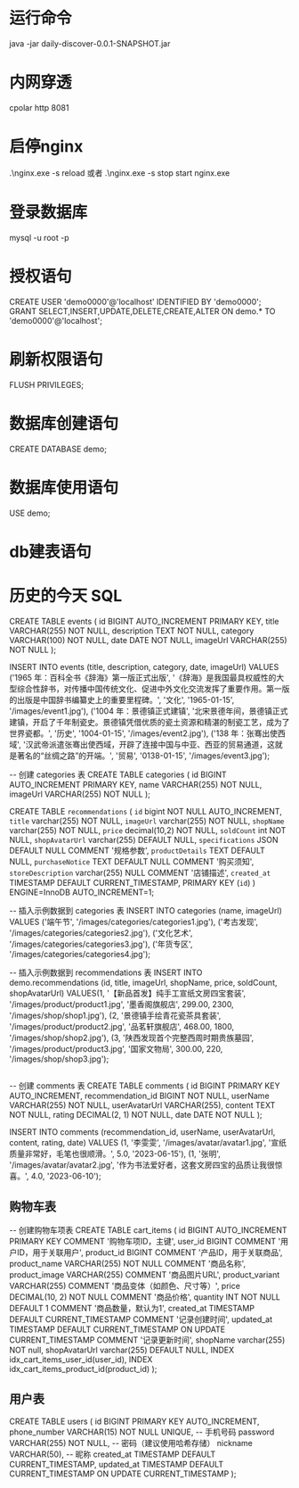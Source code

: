 # 运行命令
java -jar daily-discover-0.0.1-SNAPSHOT.jar

# 内网穿透
cpolar http 8081

# 启停nginx
.\nginx.exe -s reload
或者
.\nginx.exe -s stop
start nginx.exe


#  登录数据库
mysql -u root -p

# 授权语句
CREATE USER 'demo0000'@'localhost' IDENTIFIED BY 'demo0000';
GRANT SELECT,INSERT,UPDATE,DELETE,CREATE,ALTER ON demo.* TO 'demo0000'@'localhost';

# 刷新权限语句
FLUSH PRIVILEGES;

# 数据库创建语句
CREATE DATABASE demo;

# 数据库使用语句
USE demo;

# db建表语句

# 历史的今天 SQL
CREATE TABLE events (
    id BIGINT AUTO_INCREMENT PRIMARY KEY,
    title VARCHAR(255) NOT NULL,
    description TEXT NOT NULL,
    category VARCHAR(100) NOT NULL,
    date DATE NOT NULL,
    imageUrl VARCHAR(255) NOT NULL
);

INSERT INTO events (title, description, category, date, imageUrl) VALUES
('1965 年：百科全书《辞海》第一版正式出版', '《辞海》是我国最具权威性的大型综合性辞书，对传播中国传统文化、促进中外文化交流发挥了重要作用。第一版的出版是中国辞书编纂史上的重要里程碑。', '文化', '1965-01-15', '/images/event1.jpg'),
('1004 年：景德镇正式建镇', '北宋景德年间，景德镇正式建镇，开启了千年制瓷史。景德镇凭借优质的瓷土资源和精湛的制瓷工艺，成为了世界瓷都。', '历史', '1004-01-15', '/images/event2.jpg'),
('138 年：张骞出使西域', '汉武帝派遣张骞出使西域，开辟了连接中国与中亚、西亚的贸易通道，这就是著名的“丝绸之路”的开端。', '贸易', '0138-01-15', '/images/event3.jpg');

-- 创建 categories 表
CREATE TABLE categories (
    id BIGINT AUTO_INCREMENT PRIMARY KEY,
    name VARCHAR(255) NOT NULL,
    imageUrl VARCHAR(255) NOT NULL
);

CREATE TABLE `recommendations` (
  `id` bigint NOT NULL AUTO_INCREMENT,
  `title` varchar(255) NOT NULL,
  `imageUrl` varchar(255) NOT NULL,
  `shopName` varchar(255) NOT NULL,
  `price` decimal(10,2) NOT NULL,
  `soldCount` int NOT NULL,
  `shopAvatarUrl` varchar(255) DEFAULT NULL,
  `specifications` JSON DEFAULT NULL COMMENT '规格参数',
  `productDetails` TEXT DEFAULT NULL,
  `purchaseNotice` TEXT DEFAULT NULL COMMENT '购买须知',
  `storeDescription` varchar(255) NULL COMMENT '店铺描述',
  `created_at` TIMESTAMP DEFAULT CURRENT_TIMESTAMP,
  PRIMARY KEY (`id`)
) ENGINE=InnoDB AUTO_INCREMENT=1;

-- 插入示例数据到 categories 表
INSERT INTO categories (name, imageUrl) VALUES
('端午节', '/images/categories/categories1.jpg'),
('考古发现', '/images/categories/categories2.jpg'),
('文化艺术', '/images/categories/categories3.jpg'),
('年货专区', '/images/categories/categories4.jpg');

-- 插入示例数据到 recommendations 表
INSERT INTO demo.recommendations
(id, title, imageUrl, shopName, price, soldCount, shopAvatarUrl)
VALUES(1, '【新品首发】纯手工宣纸文房四宝套装', '/images/product/product1.jpg', '墨香阁旗舰店', 299.00, 2300, '/images/shop/shop1.jpg'),
(2, '景德镇手绘青花瓷茶具套装', '/images/product/product2.jpg', '品茗轩旗舰店', 468.00, 1800, '/images/shop/shop2.jpg'),
(3, '陕西发现首个完整西周时期贵族墓园', '/images/product/product3.jpg', '国家文物局', 300.00, 220, '/images/shop/shop3.jpg');


##
-- 创建 comments 表
CREATE TABLE comments (
    id BIGINT PRIMARY KEY AUTO_INCREMENT,
    recommendation_id BIGINT NOT NULL,
    userName VARCHAR(255) NOT NULL,
    userAvatarUrl VARCHAR(255),
    content TEXT NOT NULL,
    rating DECIMAL(2, 1) NOT NULL,
    date DATE NOT NULL
);


INSERT INTO comments (recommendation_id, userName, userAvatarUrl, content, rating, date)
VALUES 
(1, '李雯雯', '/images/avatar/avatar1.jpg', '宣纸质量非常好，毛笔也很顺滑。', 5.0, '2023-06-15'),
(1, '张明', '/images/avatar/avatar2.jpg', '作为书法爱好者，这套文房四宝的品质让我很惊喜。', 4.0, '2023-06-10');

## 购物车表
-- 创建购物车项表
CREATE TABLE cart_items (
    id BIGINT AUTO_INCREMENT PRIMARY KEY COMMENT '购物车项ID，主键',
    user_id BIGINT COMMENT '用户ID，用于关联用户',
    product_id BIGINT COMMENT '产品ID，用于关联商品',
    product_name VARCHAR(255) NOT NULL COMMENT '商品名称',
    product_image VARCHAR(255) COMMENT '商品图片URL',
    product_variant VARCHAR(255) COMMENT '商品变体（如颜色、尺寸等）',
    price DECIMAL(10, 2) NOT NULL COMMENT '商品价格',
    quantity INT NOT NULL DEFAULT 1 COMMENT '商品数量，默认为1',
    created_at TIMESTAMP DEFAULT CURRENT_TIMESTAMP COMMENT '记录创建时间',
    updated_at TIMESTAMP DEFAULT CURRENT_TIMESTAMP ON UPDATE CURRENT_TIMESTAMP COMMENT '记录更新时间',
    shopName varchar(255) NOT null,
    shopAvatarUrl varchar(255) DEFAULT NULL,
    INDEX idx_cart_items_user_id(user_id),
    INDEX idx_cart_items_product_id(product_id)
);

## 用户表 
CREATE TABLE users (
    id BIGINT PRIMARY KEY AUTO_INCREMENT,
    phone_number VARCHAR(15) NOT NULL UNIQUE, -- 手机号码
    password VARCHAR(255) NOT NULL, -- 密码（建议使用哈希存储）
    nickname VARCHAR(50), -- 昵称
    created_at TIMESTAMP DEFAULT CURRENT_TIMESTAMP,
    updated_at TIMESTAMP DEFAULT CURRENT_TIMESTAMP ON UPDATE CURRENT_TIMESTAMP
);



